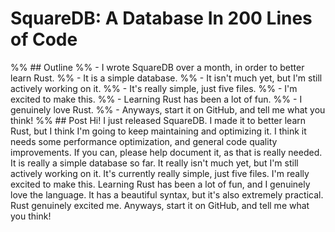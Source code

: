 # SquareDB: A Database In 200 Lines of Code
%% ## Outline
%%     - I wrote SquareDB over a month, in order to better learn Rust.
%%     - It is a simple database.
%%     - It isn't much yet, but I'm still actively working on it.
%%     - It's really simple, just five files.
%%     - I'm excited to make this.
%%     - Learning Rust has been a lot of fun.
%%     - I genuinely love Rust.
%%     - Anyways, start it on GitHub, and tell me what you think!
%% ## Post
Hi! I just released SquareDB. I made it to better learn Rust, but I think I'm going to keep maintaining and optimizing it. I think it needs some performance optimization, and general code quality improvements. If you can, please help document it, as that is really needed. It is really a simple database so far. It really isn't much yet, but I'm still actively working on it.
It's currently really simple, just five files. I'm really excited to make this. Learning Rust has been a lot of fun, and I genuinely love the language. It has a beautiful syntax, but it's also extremely practical. Rust genuinely excited me. Anyways, start it on GitHub, and tell me what you think!
